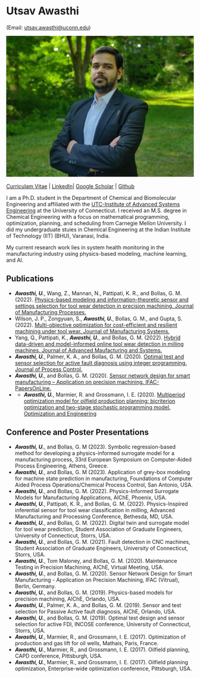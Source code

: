 # Utsav Awasthi 
(Email: utsav.awasthi@uconn.edu)

<img src="/Photo.jpg" width="" height="">

[Curriculam Vitae](<embed src=" CV_Utsav_Awasthi.pdf " type="application/pdf" width="100px" height="600px" />) | [LinkedIn](https://www.linkedin.com/in/utsavavasthi/)| [Google Scholar](https://scholar.google.com/citations?user=8GIAICkAAAAJ&hl=en&oi=ao) | [Github](https://github.com/UtsavAwasthi)


I am a Ph.D. student in the Department of Chemical and Biomolecular Engineering and affiliated with the [UTC-Institute of Advanced Systems Engineering](https://utc-iase.uconn.edu/) at the University of Connecticut. I received an M.S. degree in Chemical Engineering with a focus on mathematical programming, optimization, planning, and scheduling from Carnegie Mellon University. I did my undergraduate stuies in Chemical Engineering at the Indian Institute of Technology (IIT) (BHU), Varanasi, India. 

My current research work lies in system health monitoring in the manufacturing industry using physics-based modeling, machine learning, and AI.

## Publications

- ***Awasthi, U.***, Wang, Z., Mannan, N., Pattipati, K. R., and Bollas, G. M. (2022). [Physics-based modeling and information-theoretic sensor and settings selection for tool wear detection in precision machining. Journal of Manufacturing Processes.](https://doi.org/10.1016/j.jmapro.2022.06.027)
- Wilson, J. P., Zongyuan, S., ***Awasthi, U.***, Bollas, G. M., and Gupta, S. (2022). [Multi-objective optimization for cost-efficient and resilient machining under tool wear. Journal of Manufacturing Systems.](https://doi.org/10.1002/amp2.10140)
- Yang, Q., Pattipati, K., ***Awasthi, U.***, and Bollas, G. M. (2022). [Hybrid data-driven and model-informed online tool wear detection in milling machines. Journal of Advanced Maufacturing and Systems.](https://doi.org/10.1016/j.jmsy.2022.04.001)
- ***Awasthi, U.***, Palmer, K. A., and Bollas, G. M. (2020). [Optimal test and sensor selection for active fault diagnosis using integer programming. Journal of Process Control.](https://doi.org/10.1016/j.jprocont.2020.06.007)
- ***Awasthi, U.***, and Bollas, G. M. (2020). [Sensor network design for smart manufacturing – Application on precision machining. IFAC-PapersOnLine.](https://doi.org/10.1016/j.ifacol.2020.12.581)
- - ***Awasthi, U.***, Marmier, R. and Grossmann, I. E. (2020). [Multiperiod optimization model for oilfield production planning: bicriterion optimization and two-stage stochastic programming model. Optimization and Engineering](https://doi.org/10.1007/s11081-019-09455-0)

## Conference and Poster Presentations

- ***Awasthi, U.***, and Bollas, G. M (2023). Symbolic regression-based method for developing a physics-informed surrogate model for a manufacturing process, 33rd European Symposium on Computer-Aided Process Engineering, Athens, Greece.
- ***Awasthi, U.***, and Bollas, G. M (2023). Application of grey-box modeling for machine state prediction in manufacturing, Foundations of Computer Aided Process Operations/Chemical Process Control, San Antonio, USA.
- ***Awasthi, U.***, and Bollas, G. M. (2022). Physics-Informed Surrogate Models for Manufacturing Applications, AIChE, Phoenix, USA.
- ***Awasthi, U.***, Pattipati, K. R., and Bollas, G. M. (2022). Physics-Inspired inferential sensor for tool wear classification in milling, Advanced Manufacturing and Processing Conference,  Bethesda, MD, USA.
- ***Awasthi, U.***, and Bollas, G. M. (2022). Digital twin and surrogate model for tool wear prediction, Student Association of Graduate Engineers, University of Connecticut, Storrs, USA. 
- ***Awasthi, U.***, and Bollas, G. M. (2021). Fault detection in CNC machines, Student Association of Graduate Engineers, University of Connecticut, Storrs, USA.
- ***Awasthi, U.***, Tom Maloney, and Bollas, G. M. (2020). Maintenance Testing in Precision Machining, AIChE, Virtual Meeting, USA. 
- ***Awasthi, U.***, and Bollas, G. M. (2020). Sensor Network Design for Smart Manufacturing - Application on Precision Machining, IFAC (Vitrual), Berlin, Germany.
- ***Awasthi, U.***, and Bollas, G. M. (2019). Physics-based models for precision machining, AIChE, Orlando, USA.
- ***Awasthi, U.***, Palmer, K. A., and Bollas, G. M. (2019). Sensor and test selection for Passive Active fault diagnosis, AIChE, Orlando, USA. 
- ***Awasthi, U.***, and Bollas, G. M. (2019). Optimal test design and sensor selection for active FDI, INCOSE conference, University of Connecticut, Storrs, USA.
- ***Awasthi, U.***, Marmier, R., and Grossmann, I. E. (2017). Optimization of production and gas lift for oil wells, Mathais, Paris, France. 
- ***Awasthi, U.***, Marmier, R., and Grossmann, I. E. (2017).  Oilfield planning, CAPD conference, Pittsburgh, USA. 
- ***Awasthi, U.***, Marmier, R., and Grossmann, I. E. (2017).  Oilfield planning optimization, Enterprise-wide optimization conference, Pittsburgh,  USA. 
